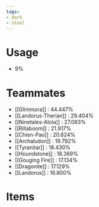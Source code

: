 ```yaml
---
tags:
- dark
- steel
---
```

# Usage
- 9%
# Teammates
- [[Glimmora]] : 44.447%
- [[Landorus-Therian]] : 29.404%
- [[Ninetales-Alola]] : 27.083%
- [[Rillaboom]] : 21.917%
- [[Chien-Pao]] : 20.624%
- [[Archaludon]] : 19.792%
- [[Tyranitar]] : 18.430%
- [[Houndstone]] : 18.369%
- [[Gouging Fire]] : 17.134%
- [[Dragonite]] : 17.129%
- [[Landorus]] : 16.800%
# Items